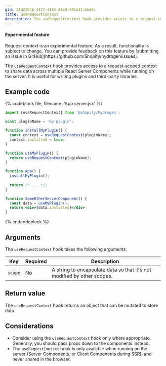 ```yaml
---
gid: 3fd2294b-4172-4185-81c9-501a41c6bd6c
title: useRequestContext
description: The useRequestContext hook provides access to a request-scoped context.
---
```


<aside class="note beta">
<h4>Experimental feature</h4>

<p>Request context is an experimental feature. As a result, functionality is subject to change. You can provide feedback on this feature by [submitting an issue in GitHub](https://github.com/Shopify/hydrogen/issues).</p>

</aside>

The `useRequestContext` hook provides access to a request-scoped context to share data across multiple React Server Components while running on the server. It is useful for writing plugins and third-party libraries.

## Example code

{% codeblock file, filename: 'App.server.jsx' %}

```jsx
import {useRequestContext} from '@shopify/hydrogen';

const pluginName = 'my-plugin';

function installMyPlugin() {
  const context = useRequestContext(pluginName);
  context.installed = true; 
}

function useMyPlugin() {
  return useRequestContext(pluginName);
}

function App() {
  installMyPlugin();
  
  return /* ... */;
}

function SomeOtherServerComponent() {
  const data = useMyPlugin(); 
  return <div>{data.installed}</div>
}
```

{% endcodeblock %}

## Arguments

The `useRequestContext` hook takes the following arguments:

| Key     | Required | Description                                                              |
| ------- | -------- | ------------------------------------------------------------------------ |
| `scope` | No       | A string to encapsulate data so that it's not modified by other scopes.  |

## Return value

The `useRequestContext` hook returns an object that can be mutated to store data.

## Considerations

- Consider using the `useRequestContext` hook only where appropriate. Generally, you should pass props down to the components instead.
- The `useRequestContext` hook is only available when running on the server (Server Components, or Client Components during SSR), and never shared in the browser.
